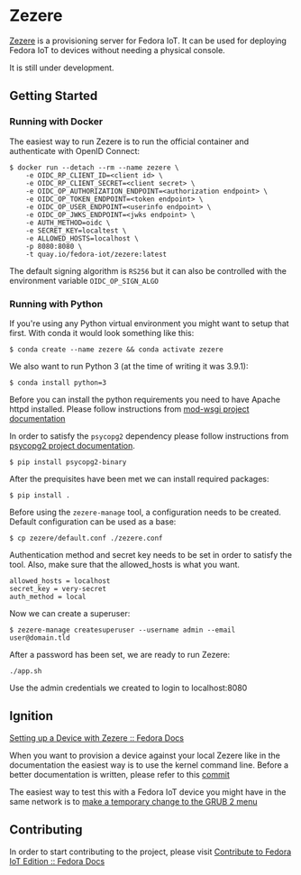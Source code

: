 # Zezere

[Zezere](https://en.wikipedia.org/wiki/Z%C3%AAzere_River) is a provisioning server for Fedora IoT.
It can be used for deploying Fedora IoT to devices without needing a physical console.

It is still under development.

## Getting Started

### Running with Docker

The easiest way to run Zezere is to run the official container and authenticate
with OpenID Connect:

```
$ docker run --detach --rm --name zezere \
    -e OIDC_RP_CLIENT_ID=<client id> \
    -e OIDC_RP_CLIENT_SECRET=<client secret> \
    -e OIDC_OP_AUTHORIZATION_ENDPOINT=<authorization endpoint> \
    -e OIDC_OP_TOKEN_ENDPOINT=<token endpoint> \
    -e OIDC_OP_USER_ENDPOINT=<userinfo endpoint> \
    -e OIDC_OP_JWKS_ENDPOINT=<jwks endpoint> \
    -e AUTH_METHOD=oidc \
    -e SECRET_KEY=localtest \
    -e ALLOWED_HOSTS=localhost \
    -p 8080:8080 \
    -t quay.io/fedora-iot/zezere:latest
```

The default signing algorithm is `RS256` but it can also be controlled with the
environment variable `OIDC_OP_SIGN_ALGO`

### Running with Python

If you're using any Python virtual environment you might want to setup that
first. With conda it would look something like this:

```
$ conda create --name zezere && conda activate zezere
```

We also want to run Python 3 (at the time of writing it was 3.9.1):

```
$ conda install python=3
```

Before you can install the python requirements you need to have Apache httpd
installed. Please follow instructions from
[mod-wsgi project documentation](https://pypi.org/project/mod-wsgi/)

In order to satisfy the `psycopg2` dependency please follow instructions from
[psycopg2 project documentation](https://www.psycopg.org/docs/install.html).

```
$ pip install psycopg2-binary
```

After the prequisites have been met we can install required packages:

```
$ pip install .
```

Before using the `zezere-manage` tool, a configuration needs to be created.
Default configuration can be used as a base:

```
$ cp zezere/default.conf ./zezere.conf
```

Authentication method and secret key needs to be set in order to satisfy the
tool. Also, make sure that the allowed_hosts is what you want.

```
allowed_hosts = localhost
secret_key = very-secret
auth_method = local
```

Now we can create a superuser:

```
$ zezere-manage createsuperuser --username admin --email user@domain.tld
```

After a password has been set, we are ready to run Zezere:

```
./app.sh
```

Use the admin credentials we created to login to localhost:8080

## Ignition

[Setting up a Device with Zezere :: Fedora Docs](https://docs.fedoraproject.org/en-US/iot/ignition/)

When you want to provision a device against your local Zezere like in the
documentation the easiest way is to use the kernel command line. Before a better
documentation is written, please refer to this
[commit](https://github.com/fedora-iot/zezere/commit/f66c0b6bcbf99c1fb57f96ed0413faf3147aaab1)

The easiest way to test this with a Fedora IoT device you might have in the same
network is to
[make a temporary change to the GRUB 2 menu](https://docs.fedoraproject.org/en-US/fedora/rawhide/system-administrators-guide/kernel-module-driver-configuration/Working_with_the_GRUB_2_Boot_Loader/#sec-Making_Temporary_Changes_to_a_GRUB_2_Menu)

## Contributing

In order to start contributing to the project, please visit
[Contribute to Fedora IoT Edition :: Fedora Docs](https://docs.fedoraproject.org/en-US/iot/contributing/)

